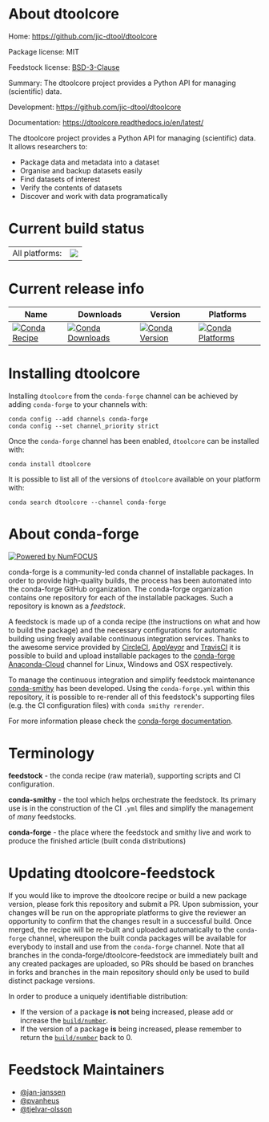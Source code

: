 About dtoolcore
===============

Home: https://github.com/jic-dtool/dtoolcore

Package license: MIT

Feedstock license: [BSD-3-Clause](https://github.com/conda-forge/dtoolcore-feedstock/blob/master/LICENSE.txt)

Summary: The dtoolcore project provides a Python API for managing (scientific) data.

Development: https://github.com/jic-dtool/dtoolcore

Documentation: https://dtoolcore.readthedocs.io/en/latest/

The dtoolcore project provides a Python API for managing (scientific) data.
It allows researchers to:
* Package data and metadata into a dataset
* Organise and backup datasets easily
* Find datasets of interest
* Verify the contents of datasets
* Discover and work with data programatically


Current build status
====================


<table><tr><td>All platforms:</td>
    <td>
      <a href="https://dev.azure.com/conda-forge/feedstock-builds/_build/latest?definitionId=6459&branchName=master">
        <img src="https://dev.azure.com/conda-forge/feedstock-builds/_apis/build/status/dtoolcore-feedstock?branchName=master">
      </a>
    </td>
  </tr>
</table>

Current release info
====================

| Name | Downloads | Version | Platforms |
| --- | --- | --- | --- |
| [![Conda Recipe](https://img.shields.io/badge/recipe-dtoolcore-green.svg)](https://anaconda.org/conda-forge/dtoolcore) | [![Conda Downloads](https://img.shields.io/conda/dn/conda-forge/dtoolcore.svg)](https://anaconda.org/conda-forge/dtoolcore) | [![Conda Version](https://img.shields.io/conda/vn/conda-forge/dtoolcore.svg)](https://anaconda.org/conda-forge/dtoolcore) | [![Conda Platforms](https://img.shields.io/conda/pn/conda-forge/dtoolcore.svg)](https://anaconda.org/conda-forge/dtoolcore) |

Installing dtoolcore
====================

Installing `dtoolcore` from the `conda-forge` channel can be achieved by adding `conda-forge` to your channels with:

```
conda config --add channels conda-forge
conda config --set channel_priority strict
```

Once the `conda-forge` channel has been enabled, `dtoolcore` can be installed with:

```
conda install dtoolcore
```

It is possible to list all of the versions of `dtoolcore` available on your platform with:

```
conda search dtoolcore --channel conda-forge
```


About conda-forge
=================

[![Powered by NumFOCUS](https://img.shields.io/badge/powered%20by-NumFOCUS-orange.svg?style=flat&colorA=E1523D&colorB=007D8A)](http://numfocus.org)

conda-forge is a community-led conda channel of installable packages.
In order to provide high-quality builds, the process has been automated into the
conda-forge GitHub organization. The conda-forge organization contains one repository
for each of the installable packages. Such a repository is known as a *feedstock*.

A feedstock is made up of a conda recipe (the instructions on what and how to build
the package) and the necessary configurations for automatic building using freely
available continuous integration services. Thanks to the awesome service provided by
[CircleCI](https://circleci.com/), [AppVeyor](https://www.appveyor.com/)
and [TravisCI](https://travis-ci.com/) it is possible to build and upload installable
packages to the [conda-forge](https://anaconda.org/conda-forge)
[Anaconda-Cloud](https://anaconda.org/) channel for Linux, Windows and OSX respectively.

To manage the continuous integration and simplify feedstock maintenance
[conda-smithy](https://github.com/conda-forge/conda-smithy) has been developed.
Using the ``conda-forge.yml`` within this repository, it is possible to re-render all of
this feedstock's supporting files (e.g. the CI configuration files) with ``conda smithy rerender``.

For more information please check the [conda-forge documentation](https://conda-forge.org/docs/).

Terminology
===========

**feedstock** - the conda recipe (raw material), supporting scripts and CI configuration.

**conda-smithy** - the tool which helps orchestrate the feedstock.
                   Its primary use is in the construction of the CI ``.yml`` files
                   and simplify the management of *many* feedstocks.

**conda-forge** - the place where the feedstock and smithy live and work to
                  produce the finished article (built conda distributions)


Updating dtoolcore-feedstock
============================

If you would like to improve the dtoolcore recipe or build a new
package version, please fork this repository and submit a PR. Upon submission,
your changes will be run on the appropriate platforms to give the reviewer an
opportunity to confirm that the changes result in a successful build. Once
merged, the recipe will be re-built and uploaded automatically to the
`conda-forge` channel, whereupon the built conda packages will be available for
everybody to install and use from the `conda-forge` channel.
Note that all branches in the conda-forge/dtoolcore-feedstock are
immediately built and any created packages are uploaded, so PRs should be based
on branches in forks and branches in the main repository should only be used to
build distinct package versions.

In order to produce a uniquely identifiable distribution:
 * If the version of a package **is not** being increased, please add or increase
   the [``build/number``](https://docs.conda.io/projects/conda-build/en/latest/resources/define-metadata.html#build-number-and-string).
 * If the version of a package **is** being increased, please remember to return
   the [``build/number``](https://docs.conda.io/projects/conda-build/en/latest/resources/define-metadata.html#build-number-and-string)
   back to 0.

Feedstock Maintainers
=====================

* [@jan-janssen](https://github.com/jan-janssen/)
* [@pvanheus](https://github.com/pvanheus/)
* [@tjelvar-olsson](https://github.com/tjelvar-olsson/)

